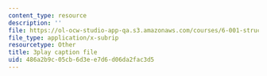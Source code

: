 ```yaml
---
content_type: resource
description: ''
file: https://ol-ocw-studio-app-qa.s3.amazonaws.com/courses/6-001-structure-and-interpretation-of-computer-programs-spring-2005/486a2b9c05cb6d3ee7d6d06da2fac3d5_DrFkf-T-6Co.srt
file_type: application/x-subrip
resourcetype: Other
title: 3play caption file
uid: 486a2b9c-05cb-6d3e-e7d6-d06da2fac3d5
---
```

